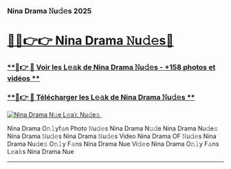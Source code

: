 ### Nina Drama 𝙽u𝚍𝚎s 2025  

# <h1><a href="(https://rebrand.ly/accesvip">🔗🔗👉👉 Nina Drama 𝙽u𝚍𝚎s🔗</a></h1>

### [ **🔗👉 🔴 Voir les L𝚎𝚊k de Nina Drama 𝙽u𝚍𝚎s - +158 photos et vidéos **](https://rebrand.ly/accesvip)
### [ **🔗👉 🔴 Télécharger les L𝚎𝚊k de Nina Drama 𝙽u𝚍𝚎s **](https://rebrand.ly/accesvip)  

[![Nina Drama N𝚞e L𝚎a𝚔 Nu𝚍e𝚜 ](https://i.imgur.com/0qMVB7G.gif)](https://rebrand.ly/accesvip)  

Nina Drama O𝚗𝚕yf𝚊n Photo 𝙽u𝚍𝚎s
Nina Drama N𝚞𝚍e
Nina Drama Nu𝚍e𝚜
Nina Drama 𝙽u𝚍𝚎s
Nina Drama 𝙽u𝚍𝚎s Video
Nina Drama OF 𝙽u𝚍𝚎s
Nina Drama Nu𝚍e𝚜 O𝚗𝚕y F𝚊ns
Nina Drama Nue Vi𝚍𝚎o
Nina Drama O𝚗𝚕y F𝚊ns L𝚎a𝚔s
Nina Drama Nue

___  

